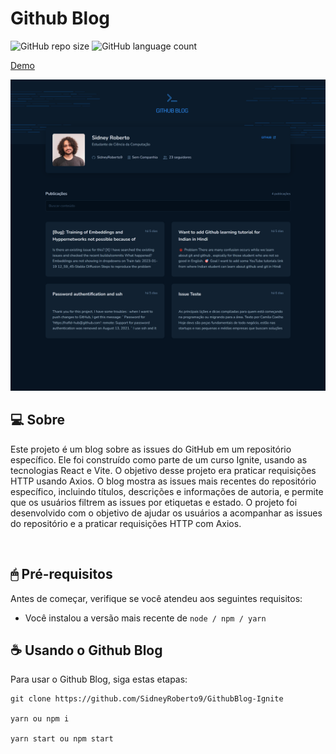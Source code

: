 # Github Blog

<!---Esses são exemplos. Veja https://shields.io para outras pessoas ou para personalizar este conjunto de escudos. Você pode querer incluir dependências, status do projeto e informações de licença aqui--->

![GitHub repo size](https://img.shields.io/github/repo-size/SidneyRoberto9/GithubBlog-Ignite?style=for-the-badge)
![GitHub language count](https://img.shields.io/github/languages/count/SidneyRoberto9/GithubBlog-Ignite?style=for-the-badge)

<a href="https://github-blog-sid.netlify.app/" target="_blank">Demo</a>

<img src=".github/model.png" alt="exemplo imagem">
<br /> 
 
## 💻 Sobre

Este projeto é um blog sobre as issues do GitHub em um repositório específico. Ele foi construído como parte de um curso Ignite, usando as tecnologias React e Vite. O objetivo desse projeto era praticar requisições HTTP usando Axios. O blog mostra as issues mais recentes do repositório específico, incluindo títulos, descrições e informações de autoria, e permite que os usuários filtrem as issues por etiquetas e estado. O projeto foi desenvolvido com o objetivo de ajudar os usuários a acompanhar as issues do repositório e a praticar requisições HTTP com Axios.

<br />

## 🖱 Pré-requisitos

Antes de começar, verifique se você atendeu aos seguintes requisitos:

- Você instalou a versão mais recente de `node / npm / yarn`
  <br />

## ☕ Usando o Github Blog

Para usar o Github Blog, siga estas etapas:

```
git clone https://github.com/SidneyRoberto9/GithubBlog-Ignite

yarn ou npm i

yarn start ou npm start
```

